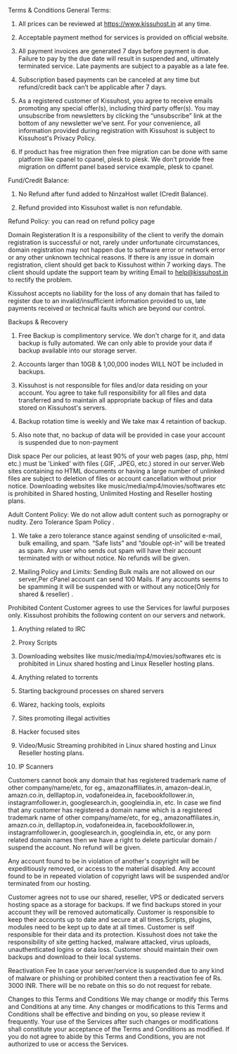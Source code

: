 
Terms & Conditions
General Terms:
1.  All prices can be reviewed at https://www.kissuhost.in at any time.

2.  Acceptable payment method for services is provided on official website.

3. All  payment invoices are generated 7 days before payment is due. Failure to pay by the due date will result in suspended and, ultimately terminated service. Late payments are subject to a payable as a late fee.

4. Subscription based payments can be canceled at any time but refund/credit back can’t be applicable after 7 days.

5. As a registered customer of Kissuhost, you agree to receive emails promoting any special offer(s), including third party offer(s). You may unsubscribe from newsletters by clicking the “unsubscribe” link at the bottom of any newsletter we’ve sent. For your convenience, all information provided during registration with Kissuhost is subject to Kissuhost's Privacy Policy.

6. If product has free migration then free migration can be done with same platform like cpanel to cpanel, plesk to plesk. We don’t provide free migration on differnt panel based service example, plesk to cpanel.

Fund/Credit Balance:
1. No Refund after fund added to NinzaHost wallet (Credit Balance).

2. Refund provided into Kissuhost wallet is non refundable.

Refund Policy:
you can read on refund policy page

Domain Registeration
It is a responsibility of the client to verify the domain registration is successful or not, rarely under unfortunate circumstances, domain registration may not happen due to software error or network error or any other unknown technical reasons. If there is any issue in domain registration, client should get back to Kissuhost within 7 working days. The client should update the support team by writing Email to help@kissuhost.in to rectify the problem.

Kissuhost accepts no liability for the loss of any domain that has failed to register due to an invalid/insufficient information provided to us, late payments received or technical faults which are beyond our control.

Backups & Recovery
1. Free Backup is complimentory service. We don't charge for it, and data backup is fully automated. We can only able to provide your data if backup available into our storage server.

2. Accounts larger than 10GB & 1,00,000 inodes WILL NOT be included in backups.

3. Kissuhost is not responsible for files and/or data residing on your account. You agree to take full responsibility for all files and data transferred and to maintain all appropriate backup of files and data stored on Kissuhost's servers.

4. Backup rotation time is weekly and We take max 4 retaintion of backup.

5. Also note that, no backup of data will be provided in case your account is suspended due to non-payment

Disk space
Per our policies, at least 90% of your web pages (asp, php, html etc.) must be 'Linked' with files (.GIF, .JPEG, etc.) stored in our server.Web sites containing no HTML documents or having a large number of unlinked files are subject to deletion of files or account cancellation without prior notice. Downloading websites like music/media/mp4/movies/softwares etc is prohibited in Shared hosting, Unlimited Hosting and Reseller hosting plans.

Adult Content Policy:
We do not allow adult content such as pornography or nudity. Zero Tolerance Spam Policy .

1. We take a zero tolerance stance against sending of unsolicited e-mail, bulk emailing, and spam. “Safe lists” and “double opt-in” will be treated as spam. Any user who sends out spam will have their account terminated with or without notice. No refunds will be given.

2. Mailing Policy and Limits: Sending Bulk mails are not allowed on our server,Per cPanel account can send 100 Mails. If any accounts seems to be spamming it will be suspended with or without any notice(Only for shared & reseller) .

Prohibited Content
Customer agrees to use the Services for lawful purposes only. Kissuhost prohibits the following content on our servers and network.

1. Anything related to IRC

2. Proxy Scripts

3. Downloading websites like music/media/mp4/movies/softwares etc is prohibited in Linux shared hosting and Linux Reseller hosting plans.

4. Anything related to torrents

5. Starting background processes on shared servers

6. Warez, hacking tools, exploits

7. Sites promoting illegal activities

8. Hacker focused sites

9. Video/Music Streaming prohibited in Linux shared hosting and Linux Reseller hosting plans.

9. IP Scanners

Customers cannot book any domain that has registered trademark name of other company/name/etc, for eg., amazonaffiliates.in, amazon-deal.in, amazn.co.in, delllaptop.in, vodafoneidea.in, facebookfollower.in, instagramfollower.in, googlesearch.in, googleindia.in, etc.
In case we find that any customer has registered a domain name which is a registered trademark name of other company/name/etc, for eg., amazonaffiliates.in, amazn.co.in, delllaptop.in, vodafoneidea.in, facebookfollower.in, instagramfollower.in, googlesearch.in, googleindia.in, etc, or any porn related domain names then we have a right to delete particular domain / suspend the account. No refund will be given.

Any account found to be in violation of another's copyright will be expeditiously removed, or access to the material disabled. Any account found to be in repeated violation of copyright laws will be suspended and/or terminated from our hosting.

Customer agrees not to use our shared, reseller, VPS or dedicated servers hosting space as a storage for backups. If we find backups stored in your account they will be removed automatically. Customer is responsible to keep their accounts up to date and secure at all times.Scripts, plugins, modules need to be kept up to date at all times. Customer is self responsible for their data and its protection. Kissuhost does not take the responsibility of site getting hacked, malware attacked, virus uploads, unauthenticated logins or data loss. Customer should maintain their own backups and download to their local systems.

Reactivation Fee
In case your server/service is suspended due to any kind of malware or phishing or prohibited content then a reactivation fee of Rs. 3000 INR. There will be no rebate on this so do not request for rebate.

Changes to this Terms and Conditions
We may change or modify this Terms and Conditions at any time. Any changes or modifications to this Terms and Conditions shall be effective and binding on you, so please review it frequently. Your use of the Services after such changes or modifications shall constitute your acceptance of the Terms and Conditions as modified. If you do not agree to abide by this Terms and Conditions, you are not authorized to use or access the Services.

